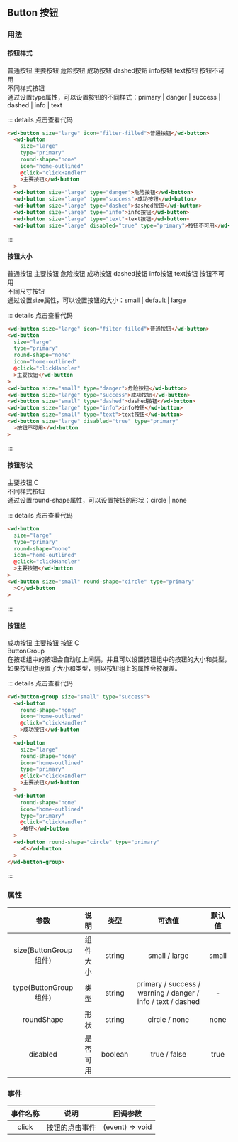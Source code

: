 ## Button 按钮
### 用法
#### 按钮样式
<div class="component-box">
  <div class="component-box-top"><ClientOnly>
    <wd-button-group>
      <wd-button size="large" icon="filter-filled">普通按钮</wd-button>
      <wd-button
        size="large"
        type="primary"
        round-shape="none"
        icon="home-outlined"
        @click="clickHandler"
        >主要按钮</wd-button
      >
      <wd-button size="large" type="danger">危险按钮</wd-button>
      <wd-button size="large" type="success">成功按钮</wd-button>
      <wd-button size="large" type="dashed">dashed按钮</wd-button>
      <wd-button size="large" type="info">info按钮</wd-button>
      <wd-button size="large" type="text">text按钮</wd-button>
      <wd-button size="large" disabled="true" type="primary">按钮不可用</wd-button>
    </wd-button-group>
    </ClientOnly>
  </div>
  <div class="component-box-bottom">
    <div class="component-title">不同样式按钮</div>
    <div class="component-desc">
      通过设置type属性，可以设置按钮的不同样式：primary | danger | success |
      dashed | info | text
    </div>
  </div>
</div>   

::: details 点击查看代码 
```html
<wd-button size="large" icon="filter-filled">普通按钮</wd-button>
  <wd-button
    size="large"
    type="primary"
    round-shape="none"
    icon="home-outlined"
    @click="clickHandler"
    >主要按钮</wd-button
  >
  <wd-button size="large" type="danger">危险按钮</wd-button>
  <wd-button size="large" type="success">成功按钮</wd-button>
  <wd-button size="large" type="dashed">dashed按钮</wd-button>
  <wd-button size="large" type="info">info按钮</wd-button>
  <wd-button size="large" type="text">text按钮</wd-button>
  <wd-button size="large" disabled="true" type="primary">按钮不可用</wd-button>
```
:::

#### 按钮大小
<div class="component-box">
  <div class="component-box-top"><ClientOnly>
    <wd-button-group>
      <wd-button size="large" icon="filter-filled">普通按钮</wd-button>
      <wd-button
        size="large"
        type="primary"
        round-shape="none"
        icon="home-outlined"
        @click="clickHandler"
        >主要按钮</wd-button
      >
      <wd-button size="small" type="danger">危险按钮</wd-button>
      <wd-button size="large" type="success">成功按钮</wd-button>
      <wd-button size="small" type="dashed">dashed按钮</wd-button>
      <wd-button size="large" type="info">info按钮</wd-button>
      <wd-button size="small" type="text">text按钮</wd-button>
      <wd-button size="large" disabled="true" type="primary"
        >按钮不可用</wd-button
      >
    </wd-button-group>
    </ClientOnly>
  </div>
  <div class="component-box-bottom">
    <div class="component-title">不同尺寸按钮</div>
    <div class="component-desc">
      通过设置size属性，可以设置按钮的大小：small | default | large
    </div>
  </div>
</div>

::: details 点击查看代码 
```html
<wd-button size="large" icon="filter-filled">普通按钮</wd-button>
<wd-button
  size="large"
  type="primary"
  round-shape="none"
  icon="home-outlined"
  @click="clickHandler"
  >主要按钮</wd-button
>
<wd-button size="small" type="danger">危险按钮</wd-button>
<wd-button size="large" type="success">成功按钮</wd-button>
<wd-button size="small" type="dashed">dashed按钮</wd-button>
<wd-button size="large" type="info">info按钮</wd-button>
<wd-button size="small" type="text">text按钮</wd-button>
<wd-button size="large" disabled="true" type="primary"
  >按钮不可用</wd-button
>
```
:::

#### 按钮形状
<div class="component-box">
  <div class="component-box-top"><ClientOnly>
    <wd-button-group>
      <wd-button
        size="large"
        type="primary"
        round-shape="none"
        icon="home-outlined"
        @click="clickHandler"
        >主要按钮</wd-button
      >
      <wd-button size="small" round-shape="circle" type="primary"
        >C</wd-button
      >
    </wd-button-group>
    </ClientOnly>
  </div>
  <div class="component-box-bottom">
    <div class="component-title">不同样式按钮</div>
    <div class="component-desc">
      通过设置round-shape属性，可以设置按钮的形状：circle | none
    </div>
  </div>
</div>

::: details 点击查看代码 
```html
<wd-button
  size="large"
  type="primary"
  round-shape="none"
  icon="home-outlined"
  @click="clickHandler"
  >主要按钮</wd-button
>
<wd-button size="small" round-shape="circle" type="primary"
  >C</wd-button
>
```
:::

#### 按钮组
<div class="component-box">
  <div class="component-box-top"><ClientOnly>
    <wd-button-group size="small" type="success">
      <wd-button
        round-shape="none"
        icon="home-outlined"
        @click="clickHandler"
        >成功按钮</wd-button
      >
      <wd-button
        size="large"
        round-shape="none"
        icon="home-outlined"
        type="primary"
        @click="clickHandler"
        >主要按钮</wd-button
      >
      <wd-button
        round-shape="none"
        icon="home-outlined"
        type="primary"
        @click="clickHandler"
        >按钮</wd-button
      >
      <wd-button round-shape="circle" type="primary"
        >C</wd-button
      >
    </wd-button-group>
    </ClientOnly>
  </div>
  <div class="component-box-bottom">
    <div class="component-title">ButtonGroup</div>
    <div class="component-desc">
      在按钮组中的按钮会自动加上间隔，并且可以设置按钮组中的按钮的大小和类型，如果按钮也设置了大小和类型，则以按钮组上的属性会被覆盖。
    </div>
  </div>
</div>

::: details 点击查看代码 
```html
<wd-button-group size="small" type="success">
  <wd-button
    round-shape="none"
    icon="home-outlined"
    @click="clickHandler"
    >成功按钮</wd-button
  >
  <wd-button
    size="large"
    round-shape="none"
    icon="home-outlined"
    type="primary"
    @click="clickHandler"
    >主要按钮</wd-button
  >
  <wd-button
    round-shape="none"
    icon="home-outlined"
    type="primary"
    @click="clickHandler"
    >按钮</wd-button
  >
  <wd-button round-shape="circle" type="primary"
    >C</wd-button
  >
</wd-button-group>
```
:::

### 属性
| 参数 | 说明 | 类型 | 可选值 | 默认值 |
| :--: | :--: | :--: | :--: | :--: |
| size(ButtonGroup组件) | 组件大小 | string | small / large | small |
| type(ButtonGroup组件) | 类型 | string | primary / success / warning / danger / info / text / dashed | - |
| roundShape | 形状 | string | circle / none | none |
| disabled | 是否可用 | boolean | true / false | true |

### 事件
| 事件名称 | 说明 | 回调参数 |
| :--: | :--: | :--: |
| click | 按钮的点击事件 | (event) => void |